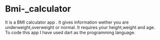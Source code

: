 # Bmi-_calculator

It is a BMI calculator app .
It gives information wether you are underweight,overweight or normal.
It requires your height,weight and age.
To code this app I have used dart as the programming language.


